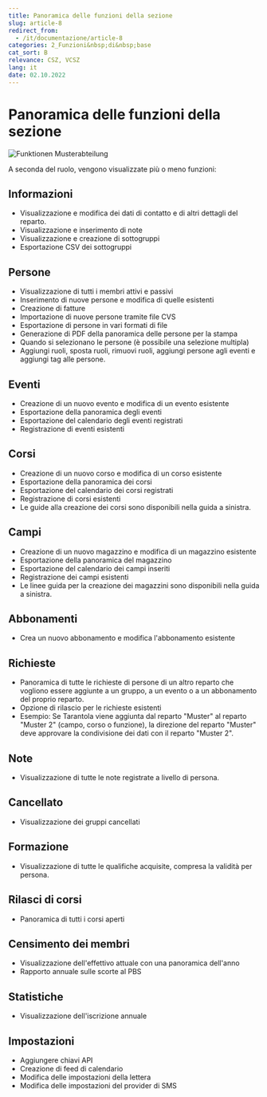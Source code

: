 ```yaml
---
title: Panoramica delle funzioni della sezione
slug: article-8
redirect_from:
  - /it/documentazione/article-8
categories: 2_Funzioni&nbsp;di&nbsp;base
cat_sort: B
relevance: CSZ, VCSZ
lang: it
date: 02.10.2022
---
```


# Panoramica delle funzioni della sezione

![Funktionen Musterabteilung](/images/basicfunctions/musterabteilung_funktionen_it.jpg)

A seconda del ruolo, vengono visualizzate più o meno funzioni: 

## Informazioni
* Visualizzazione e modifica dei dati di contatto e di altri dettagli del reparto. 
* Visualizzazione e inserimento di note 
* Visualizzazione e creazione di sottogruppi 
* Esportazione CSV dei sottogruppi 

## Persone 
* Visualizzazione di tutti i membri attivi e passivi 
* Inserimento di nuove persone e modifica di quelle esistenti 
* Creazione di fatture  
* Importazione di nuove persone tramite file CVS  
* Esportazione di persone in vari formati di file  
* Generazione di PDF della panoramica delle persone per la stampa 
* Quando si selezionano le persone (è possibile una selezione multipla)
* Aggiungi ruoli, sposta ruoli, rimuovi ruoli, aggiungi persone agli eventi e aggiungi tag alle persone. 

## Eventi
* Creazione di un nuovo evento e modifica di un evento esistente 
* Esportazione della panoramica degli eventi 
* Esportazione del calendario degli eventi registrati 
* Registrazione di eventi esistenti  
 
## Corsi
* Creazione di un nuovo corso e modifica di un corso esistente 
* Esportazione della panoramica dei corsi 
* Esportazione del calendario dei corsi registrati 
* Registrazione di corsi esistenti 
* Le guide alla creazione dei corsi sono disponibili nella guida a sinistra.

## Campi
* Creazione di un nuovo magazzino e modifica di un magazzino esistente 
* Esportazione della panoramica del magazzino 
* Esportazione del calendario dei campi inseriti 
* Registrazione dei campi esistenti  
* Le linee guida per la creazione dei magazzini sono disponibili nella guida a sinistra.

## Abbonamenti
* Crea un nuovo abbonamento e modifica l'abbonamento esistente  

## Richieste
* Panoramica di tutte le richieste di persone di un altro reparto che vogliono essere aggiunte a un gruppo, a un evento o a un abbonamento del proprio reparto. 
* Opzione di rilascio per le richieste esistenti 
* Esempio: Se Tarantola viene aggiunta dal reparto "Muster" al reparto "Muster 2" (campo, corso o funzione), la direzione del reparto "Muster" deve approvare la condivisione dei dati con il reparto "Muster 2". 

## Note
* Visualizzazione di tutte le note registrate a livello di persona. 

## Cancellato
* Visualizzazione dei gruppi cancellati 

## Formazione
* Visualizzazione di tutte le qualifiche acquisite, compresa la validità per persona. 

## Rilasci di corsi
* Panoramica di tutti i corsi aperti  

## Censimento dei membri
* Visualizzazione dell'effettivo attuale con una panoramica dell'anno 
* Rapporto annuale sulle scorte al PBS 

## Statistiche
* Visualizzazione dell'iscrizione annuale 

## Impostazioni
* Aggiungere chiavi API 
* Creazione di feed di calendario 
* Modifica delle impostazioni della lettera 
* Modifica delle impostazioni del provider di SMS  
